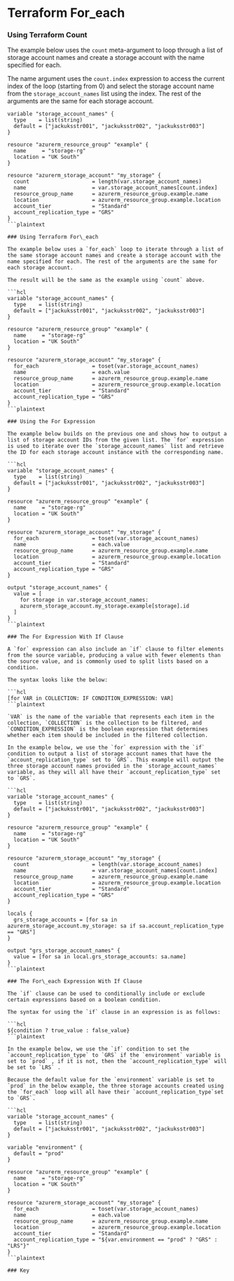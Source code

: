 # Terraform For\_each

### Using Terraform Count

The example below uses the `count` meta-argument to loop through a list of storage account names and create a storage account with the name specified for each.

The name argument uses the `count.index` expression to access the current index of the loop (starting from 0) and select the storage account name from the `storage_account_names` list using the index. The rest of the arguments are the same for each storage account.

```hcl
variable "storage_account_names" {
  type    = list(string)
  default = ["jackuksstr001", "jackuksstr002", "jackuksstr003"]
}

resource "azurerm_resource_group" "example" {
  name     = "storage-rg"
  location = "UK South"
}

resource "azurerm_storage_account" "my_storage" {
  count                    = length(var.storage_account_names)
  name                     = var.storage_account_names[count.index]
  resource_group_name      = azurerm_resource_group.example.name
  location                 = azurerm_resource_group.example.location
  account_tier             = "Standard"
  account_replication_type = "GRS"
}
```plaintext

### Using Terraform For\_each

The example below uses a `for_each` loop to iterate through a list of the same storage account names and create a storage account with the name specified for each. The rest of the arguments are the same for each storage account.

The result will be the same as the example using `count` above.

```hcl
variable "storage_account_names" {
  type    = list(string)
  default = ["jackuksstr001", "jackuksstr002", "jackuksstr003"]
}

resource "azurerm_resource_group" "example" {
  name     = "storage-rg"
  location = "UK South"
}

resource "azurerm_storage_account" "my_storage" {
  for_each                 = toset(var.storage_account_names)
  name                     = each.value
  resource_group_name      = azurerm_resource_group.example.name
  location                 = azurerm_resource_group.example.location
  account_tier             = "Standard"
  account_replication_type = "GRS"
}
```plaintext

### Using the For Expression

The example below builds on the previous one and shows how to output a list of storage account IDs from the given list. The `for` expression is used to iterate over the `storage_account_names` list and retrieve the ID for each storage account instance with the corresponding name.

```hcl
variable "storage_account_names" {
  type    = list(string)
  default = ["jackuksstr001", "jackuksstr002", "jackuksstr003"]
}

resource "azurerm_resource_group" "example" {
  name     = "storage-rg"
  location = "UK South"
}

resource "azurerm_storage_account" "my_storage" {
  for_each                 = toset(var.storage_account_names)
  name                     = each.value
  resource_group_name      = azurerm_resource_group.example.name
  location                 = azurerm_resource_group.example.location
  account_tier             = "Standard"
  account_replication_type = "GRS"
}

output "storage_account_names" {
  value = [
    for storage in var.storage_account_names:
    azurerm_storage_account.my_storage.example[storage].id
  ]
}
```plaintext

### The For Expression With If Clause

A `for` expression can also include an `if` clause to filter elements from the source variable, producing a value with fewer elements than the source value, and is commonly used to split lists based on a condition.

The syntax looks like the below:

```hcl
[for VAR in COLLECTION: IF CONDITION_EXPRESSION: VAR]
```plaintext

`VAR` is the name of the variable that represents each item in the collection, `COLLECTION` is the collection to be filtered, and `CONDITION_EXPRESSION` is the boolean expression that determines whether each item should be included in the filtered collection.

In the example below, we use the `for` expression with the `if` condition to output a list of storage account names that have the `account_replication_type` set to `GRS`. This example will output the three storage account names provided in the `storage_account_names` variable, as they will all have their `account_replication_type` set to `GRS`.

```hcl
variable "storage_account_names" {
  type    = list(string)
  default = ["jackuksstr001", "jackuksstr002", "jackuksstr003"]
}

resource "azurerm_resource_group" "example" {
  name     = "storage-rg"
  location = "UK South"
}

resource "azurerm_storage_account" "my_storage" {
  count                    = length(var.storage_account_names)
  name                     = var.storage_account_names[count.index]
  resource_group_name      = azurerm_resource_group.example.name
  location                 = azurerm_resource_group.example.location
  account_tier             = "Standard"
  account_replication_type = "GRS"
}

locals {
  grs_storage_accounts = [for sa in azurerm_storage_account.my_storage: sa if sa.account_replication_type == "GRS"]
}

output "grs_storage_account_names" {
  value = [for sa in local.grs_storage_accounts: sa.name]
}
```plaintext

### The For\_each Expression With If Clause

The `if` clause can be used to conditionally include or exclude certain expressions based on a boolean condition.

The syntax for using the `if` clause in an expression is as follows:

```hcl
${condition ? true_value : false_value}
```plaintext

In the example below, we use the `if` condition to set the `account_replication_type` to `GRS` if the `environment` variable is set to `prod` , if it is not, then the `account_replication_type` will be set to `LRS` .

Because the default value for the `environment` variable is set to `prod` in the below example, the three storage accounts created using the `for_each` loop will all have their `account_replication_type`set to `GRS`.

```hcl
variable "storage_account_names" {
  type    = list(string)
  default = ["jackuksstr001", "jackuksstr002", "jackuksstr003"]
}

variable "environment" {
  default = "prod"
}

resource "azurerm_resource_group" "example" {
  name     = "storage-rg"
  location = "UK South"
}

resource "azurerm_storage_account" "my_storage" {
  for_each                 = toset(var.storage_account_names)
  name                     = each.value
  resource_group_name      = azurerm_resource_group.example.name
  location                 = azurerm_resource_group.example.location
  account_tier             = "Standard"
  account_replication_type = "${var.environment == "prod" ? "GRS" : "LRS"}"
}
```plaintext

### Key
